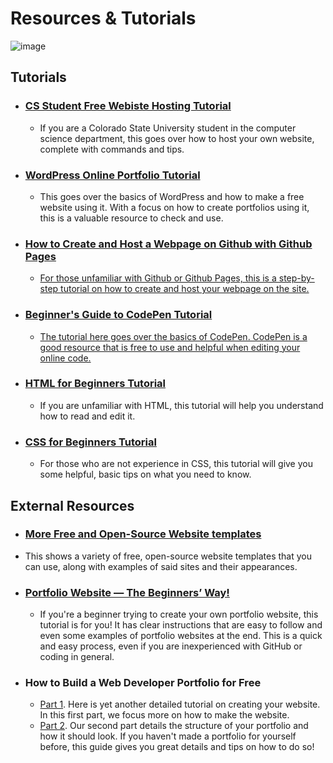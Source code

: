 # Resources & Tutorials

![image](https://github.com/CIS320-team-3/CIS320-Team-3/blob/main/Team/Images/Tutorial.jpg)


## Tutorials

* ### [CS Student Free Webiste Hosting Tutorial](https://github.com/CIS320-team-3/CIS320-Team-3/blob/main/Resources/Tutorials/CSU_CS_Student_Free_Website_Hosting.md)
  * If you are a Colorado State University student in the computer science department, this goes over how to host your own website, complete with commands and tips.

* ### [WordPress Online Portfolio Tutorial](https://github.com/CIS320-team-3/CIS320-Team-3/blob/main/Resources/Tutorials/WordPress_for_Beginners.md)
  * This goes over the basics of WordPress and how to make a free website using it. With a focus on how to create portfolios using it, this is a valuable resource to check and use.

* ### [How to Create and Host a Webpage on Github with Github Pages](https://github.com/CIS320-team-3/CIS320-Team-3/blob/main/Resources/Tutorials/Create_and_Host_Webpage_on_Github.md)
  * [For those unfamiliar with Github or Github Pages, this is a step-by-step tutorial on how to create and host your webpage on the site.](https://youtu.be/2MsN8gpT6jY)

* ### [Beginner's Guide to CodePen Tutorial](https://github.com/CIS320-team-3/CIS320-Team-3/blob/main/Resources/Tutorials/CodePen_Tutorial.md)
  * [The tutorial here goes over the basics of CodePen. CodePen is a good resource that is free to use and helpful when editing your online code.](https://www.freecodecamp.org/news/how-to-use-codepen/)

* ### [HTML for Beginners Tutorial](https://github.com/CIS320-team-3/CIS320-Team-3/blob/main/Resources/Tutorials/HTML_Beginners_Guide.md)
  * If you are unfamiliar with HTML, this tutorial will help you understand how to read and edit it.

* ### [CSS for Beginners Tutorial](https://github.com/CIS320-team-3/CIS320-Team-3/blob/main/Resources/Tutorials/CSS_Beginners_Guide.md)
  * For those who are not experience in CSS, this tutorial will give you some helpful, basic tips on what you need to know.

## External Resources

* ### [More Free and Open-Source Website templates](https://html5up.net/)
 * This shows a variety of free, open-source website templates that you can use, along with examples of said sites and their appearances.
 
* ### [Portfolio Website — The Beginners’ Way!](https://medium.com/analytics-vidhya/portfolio-website-the-beginners-way-d43be855217e)
  * If you're a beginner trying to create your own portfolio website, this tutorial is for you! It has clear instructions that are easy to follow and even some examples of portfolio websites at the end. This is a quick and easy process, even if you are inexperienced with GitHub or coding in general.

* ### How to Build a Web Developer Portfolio for Free
  * [Part 1](https://levelup.gitconnected.com/how-to-build-a-web-developer-portfolio-for-free-d456699ecef7). Here is yet another detailed tutorial on creating your website. In this first part, we focus more on how to make the website.
  * [Part 2](https://levelup.gitconnected.com/how-to-build-a-web-developer-portfolio-for-free-part-2-d099ff34f9b2). Our second part details the structure of your portfolio and how it should look. If you haven't made a portfolio for yourself before, this guide gives you great details and tips on how to do so!
